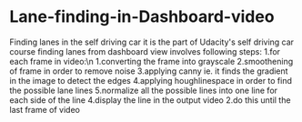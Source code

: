 # Lane-finding-in-Dashboard-video
Finding lanes in the self driving car
it is the part of Udacity's self driving car course
finding lanes from dashboard view involves following steps:
1.for each frame in video:\n
      1.converting the frame into grayscale
      2.smoothening of frame in order to remove noise
      3.applying canny ie. it finds the gradient in the image to detect the edges
      4.applying houghlinespace in order to find the possible lane lines
      5.normalize all the possible lines into one line for each side of the line
      4.display the line in the output video
2.do this until the last frame of video 
